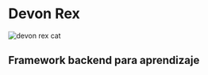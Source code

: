 # Devon Rex

![devon rex cat](https://media.gettyimages.com/id/1222069589/es/foto/obedient-devon-rex-cat-sentado-en-la-caja-de-la-camada-en-la-sala-de-estar-foto-de-archivo.jpg?s=612x612&w=0&k=20&c=7ny3nJAThHNvpythuOafHPb2-dfSAZiTBR021m_8X_k=)

## Framework backend para aprendizaje

